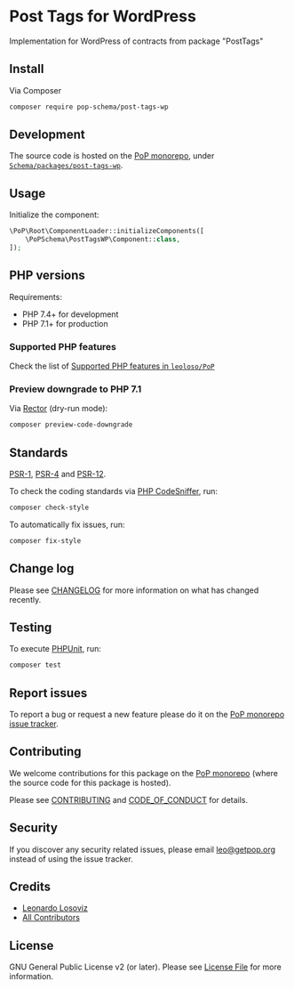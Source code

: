 # Post Tags for WordPress

<!--
[![Build Status][ico-travis]][link-travis]
[![Quality Score][ico-code-quality]][link-code-quality]
[![Software License][ico-license]](LICENSE.md)
[![Latest Version on Packagist][ico-version]][link-packagist]
[![Coverage Status][ico-scrutinizer]][link-scrutinizer]
[![Total Downloads][ico-downloads]][link-downloads]
-->

Implementation for WordPress of contracts from package "PostTags"

## Install

Via Composer

``` bash
composer require pop-schema/post-tags-wp
```

## Development

The source code is hosted on the [PoP monorepo](https://github.com/leoloso/PoP), under [`Schema/packages/post-tags-wp`](https://github.com/leoloso/PoP/tree/master/layers/Schema/packages/post-tags-wp).

## Usage

Initialize the component:

``` php
\PoP\Root\ComponentLoader::initializeComponents([
    \PoPSchema\PostTagsWP\Component::class,
]);
```

## PHP versions

Requirements:

- PHP 7.4+ for development
- PHP 7.1+ for production

### Supported PHP features

Check the list of [Supported PHP features in `leoloso/PoP`](https://github.com/leoloso/PoP/#supported-php-features)

### Preview downgrade to PHP 7.1

Via [Rector](https://github.com/rectorphp/rector) (dry-run mode):

```bash
composer preview-code-downgrade
```

## Standards

[PSR-1](https://www.php-fig.org/psr/psr-1), [PSR-4](https://www.php-fig.org/psr/psr-4) and [PSR-12](https://www.php-fig.org/psr/psr-12).

To check the coding standards via [PHP CodeSniffer](https://github.com/squizlabs/PHP_CodeSniffer), run:

``` bash
composer check-style
```

To automatically fix issues, run:

``` bash
composer fix-style
```

## Change log

Please see [CHANGELOG](CHANGELOG.md) for more information on what has changed recently.

## Testing

To execute [PHPUnit](https://phpunit.de/), run:

``` bash
composer test
```

## Report issues

To report a bug or request a new feature please do it on the [PoP monorepo issue tracker](https://github.com/leoloso/PoP/issues).

## Contributing

We welcome contributions for this package on the [PoP monorepo](https://github.com/leoloso/PoP) (where the source code for this package is hosted).

Please see [CONTRIBUTING](CONTRIBUTING.md) and [CODE_OF_CONDUCT](CODE_OF_CONDUCT.md) for details.

## Security

If you discover any security related issues, please email leo@getpop.org instead of using the issue tracker.

## Credits

- [Leonardo Losoviz][link-author]
- [All Contributors][link-contributors]

## License

GNU General Public License v2 (or later). Please see [License File](LICENSE.md) for more information.

[ico-version]: https://img.shields.io/packagist/v/pop-schema/post-tags-wp.svg?style=flat-square
[ico-license]: https://img.shields.io/badge/license-GPLv2-brightgreen.svg?style=flat-square
[ico-travis]: https://img.shields.io/travis/pop-schema/post-tags-wp/master.svg?style=flat-square
[ico-scrutinizer]: https://img.shields.io/scrutinizer/coverage/g/pop-schema/post-tags-wp.svg?style=flat-square
[ico-code-quality]: https://img.shields.io/scrutinizer/g/pop-schema/post-tags-wp.svg?style=flat-square
[ico-downloads]: https://img.shields.io/packagist/dt/pop-schema/post-tags-wp.svg?style=flat-square

[link-packagist]: https://packagist.org/packages/pop-schema/post-tags-wp
[link-travis]: https://travis-ci.org/pop-schema/post-tags-wp
[link-scrutinizer]: https://scrutinizer-ci.com/g/pop-schema/post-tags-wp/code-structure
[link-code-quality]: https://scrutinizer-ci.com/g/pop-schema/post-tags-wp
[link-downloads]: https://packagist.org/packages/pop-schema/post-tags-wp
[link-author]: https://github.com/leoloso
[link-contributors]: ../../../../../../contributors
